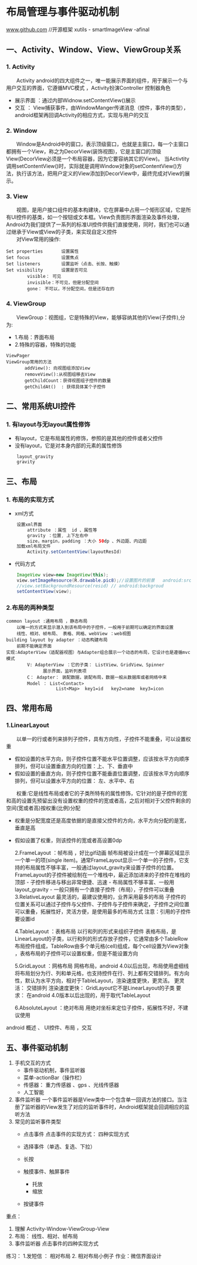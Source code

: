 # 布局管理与事件驱动机制
www.github.com //开源框架  xutils - smartImageView -afinal  
## 一、Activity、Window、View、ViewGroup关系
### 1. Activity
&emsp;&emsp;Activity android的四大组件之一，唯一能展示界面的组件，用于展示一个与用户交互的界面，它遵循MVC模式 ，Activity扮演Controller 控制器角色<br>
- 展示界面  ：通过内部Widnow.setContentView()展示
- 交互 ： View捕获事件，由WindowManger传递消息（控件，事件的类型），android框架再回调Activity的相应方式，实现与用户的交互
### 2. Window
&emsp;&emsp;Window是Android中的窗口，表示顶级窗口，也就是主窗口，每一个主窗口都拥有一个View，称之为DecorView(装饰视图)，它是主窗口的顶级View(DecorView必须是一个布局容器，因为它要容纳其它的View)。 当Activtity调用setContentView()时，实际就是调用Window对象的setContentView()方法，执行该方法，把用户定义的View添加到DecorView中，最终完成对View的展示。<br>
### 3. View
&emsp;&emsp;视图，是用户接口组件的基本构建块，它在屏幕中占用一个矩形区域，它是所有UI控件的基类，如一个按钮或文本框。View负责图形界面渲染及事件处理，Android为我们提供了一系列的标准UI控件供我们直接使用，同时，我们也可以通过继承于View或View的子类，来实现自定义控件<br>
&emsp;&emsp;对View常用的操作:<br>
```
Set properties       设置属性  
Set focus            设置焦点
Set listeners        设置监听（点击、长按、触摸）
Set visibility       设置是否可见
        visible： 可见
        invisible：不可见，但是分配空间
        gone： 不可以，不分配空间，但是还存在的
```
### 4. ViewGroup
&emsp;&emsp;ViewGroup：视图组，它是特殊的View，能够容纳其他的View(子控件),分为:<br>
- 1.布局：界面布局
- 2.特殊的容器，特殊的功能

```
ViewPager
ViewGroup常用的方法
       addView(): 向视图组添加View
       removeView():从视图组移去View
       getChildCount：获得视图组子控件的数量
       getChildAt()  : 获得具体某个子控件
```
## 二、常用系统UI控件
### 1. 有layout与无layout属性修饰
- 有layout，它是布局属性的修饰，参照的是其他的控件或者父控件
- 没有layout，它是对本身内部的元素的属性修饰

```
    layout_gravity
    gravity
```
## 三、布局
### 1.  布局的实现方式 
- xml方式

```java
    设置xml界面
		attribute ：属性  id 、属性等
        gravity ：位置, 上下左右中
        size，margin，padding ：大小 50dp 、外边距、内边距
    加载xml布局文件
        Activity.setContentView(layoutResId)
```
- 代码方式

```Java
    ImageView view=new ImageView(this);
	view.setImageResource(R.drawable.pic8);//设置图片的前景   android:src 
	//view.setBackgroundResource(resid) // android:backgroud
	setContentView(view);
```
### 2.布局的两种类型
```
common layout :通用布局 ，静态布局
    以唯一的方式来显示潜入到该布局中的子控件，一般用于前期可以确定的界面设置
    线性、相对、帧布局、 表格、网格、webView ：web视图
building layout by adapter ：动态构建布局
    前期不能确定界面
实现:AdapterView（适配器视图）与Adapter组合展示一个动态的布局，它设计也是遵循mvc模式
        V: AdapterView ：它的子类： ListView、GridView、Spinner 
              展示界面，监听列表项
        C： Adapter： 装配数据，装配布局，数据一般从数据库或者网络中来
        Model ： List<Contact> 
                   List<Map>  key1=id   key2=name  key3=icon
```       
## 四、常用布局
### 1.LinearLayout 
&emsp;&emsp;以单一的行或者列来排列子控件，具有方向性，子控件不能重叠，可以设置权重<br>
- 假如设置的水平方向，则子控件位置不能水平位置调整，应该按水平方向顺序排列，但可以设置垂直方向的位置：上、下、垂直中
- 假如设置的垂直方向，则子控件位置不能垂直位置调整，应该按水平方向顺序排列，但可以设置水平方向的位置： 左、水平中、右

&emsp;&emsp;权重:它是线性布局或者它的子类所特有的属性修饰，它针对的是子控件的宽和高的设置先预留出没有设置权重的控件的宽或者高，之后对相对于父控件剩余的空间(宽或者高)按权重(比例)分配<br>
- 权重是分配宽度还是高度依据的是直接父控件的方向，水平方向分配的是宽，垂直是高
- 假如设置了权重，则该控件的宽或者高设置0dp 
    
   2.FrameLayout ：帧布局 ，好比gif动画
       帧布局被设计成在一个屏幕区域显示一个单一的项(single item)。通常FrameLayout显示一个单一的子控件，它支持的布局属性不够丰富，一般通过layout_gravity来设置子控件的位置。FrameLayout的子控件被绘制在一个堆栈中，最近添加进来的子控件在堆栈的顶部
         - 子控件移进与移出非常便捷、迅速
         - 布局属性不够丰富、一般用layout_gravity
         - 一般只拥有一个直接子控件（布局），子控件可以重叠
   3.RelativeLayout
     最灵活的，最建议使用的，业界采用最多的布局
     子控件的位置关系可以通过子控件与父控件、子控件与子控件来确定，子控件之间位置可以重叠，拓展性好，灵活方便，是使用最多的布局方式
      注意：引用的子控件要设置id
   
   
   4.TableLayout ：表格布局
     以行和列的形式来组织子控件
      表格布局，是LinearLayout的子类，以行和列的形式存放子控件，它通常由多个TableRow布局控件组成，TableRow由多个单元格(cell)组成，每个cell设置为View对象 ，表格布局的子控件可以设置权重，但是不能设置方向

   5.GridLayout ：网格布局
    网格布局，android 4.0以后出现，布局使用虚细线将布局划分为行、列和单元格，也支持控件在行、列上都有交错排列。有方向性，默认为水平方向，相对于TableLayout，渲染速度更快，更灵活。
      更灵活： 交错排列
      渲染速度更快： GridLayout它不是LinearLayout的子类
      要求： 在android 4.0版本以后出现的，用于取代TableLayout

   6.AbsoluteLayout ：绝对布局
     用绝对坐标来定位子控件，拓展性不好，不建议使用


 android 概述 、 UI控件、布局 ，交互

## 五、事件驱动机制

   1. 手机交互的方式
       - 事件驱动机制，事件监听器
       - 菜单-actionBar（操作栏）
       - 传感器： 重力传感器 、gps 、光线传感器
       - 人工智能 
   2. 事件监听器
      一个事件监听器是View类中一个包含单一回调方法的接口。当注册了监听器的View发生了对应的监听事件时，Android框架就会回调相应的监听方法
   3. 常见的监听事件类型
      - 点击事件 
        点击事件的实现方式： 四种实现方式
         
      - 选择事件（单选、复选、下拉）
      - 长按
      - 触摸事件、触屏事件
        - 托放
        - 缩放
      - 按键事件 

重点：
  1. 理解 Activity-Window-ViewGroup-View
  2. 布局： 线性、相对、帧布局
  3. 事件监听器
     点击事件的四种实现方式

练习：
   1.发短信 ： 相对布局
   2. 相对布局小例子
作业：微信界面设计
   
      
